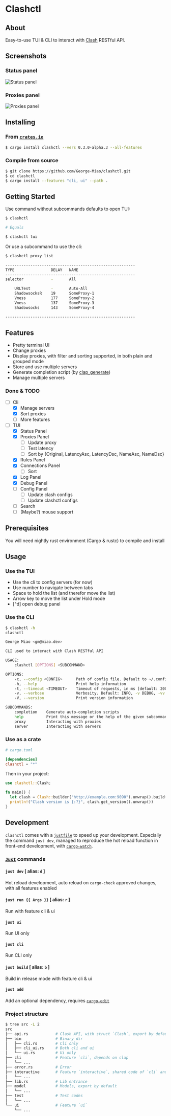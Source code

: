 # Clashctl

## About <a name = "about"></a>

Easy-to-use TUI & CLI to interact with [Clash](https://github.com/Dreamacro/clash) RESTful API.

## Screenshots <a name = "screenshots"></a>

### Status panel

![Status panel](https://imagedelivery.net/b21oeeg7p6hqWEI-IA5xDw/be2ffc2e-4193-4418-0d0f-b82624f0c800/public)

### Proxies panel

![Proxies panel](https://imagedelivery.net/b21oeeg7p6hqWEI-IA5xDw/0166f654-c5c2-4b0a-e401-8d5b93d3f500/public)

## Installing <a name = "installing"></a>

### From [`crates.io`](https://crates.io)

```bash
$ cargo install clashctl --vers 0.3.0-alpha.3 --all-features
```

### Compile from source

```bash
$ git clone https://github.com/George-Miao/clashctl.git
$ cd clashctl
$ cargo install --features "cli, ui" --path .
```

## Getting Started <a name = "getting_started"></a>

Use command without subcommands defaults to open TUI:

```bash
$ clashctl

# Equals

$ clashctl tui
```

Or use a subcommand to use the cli:

```bash
$ clashctl proxy list

---------------------------------------------------------
TYPE                DELAY   NAME
---------------------------------------------------------
selector            -       All

    URLTest         -       Auto-All
    ShadowsocksR    19      SomeProxy-1
    Vmess           177     SomeProxy-2
    Vmess           137     SomeProxy-3
    Shadowsocks     143     SomeProxy-4

---------------------------------------------------------
```

## Features <a name = "features"></a>

- Pretty terminal UI
- Change proxies
- Display proxies, with filter and sorting supported, in both plain and grouped mode
- Store and use multiple servers
- Generate completion script (by [clap_generate](https://crates.io/crates/clap_generate))
- Manage multiple servers

### Done & TODO <a name = "todo"></a>

- [ ] Cli
  - [x] Manage servers
  - [x] Sort proxies
  - [ ] More features
- [ ] TUI
  - [x] Status Panel
  - [x] Proxies Panel
    - [ ] Update proxy
    - [ ] Test latency
    - [ ] Sort by {Original, LatencyAsc, LatencyDsc, NameAsc, NameDsc}
  - [x] Rules Panel
  - [x] Connections Panel
    - [ ] Sort
  - [x] Log Panel
  - [x] Debug Panel
  - [ ] Config Panel
    - [ ] Update clash configs
    - [ ] Update clashctl configs
  - [ ] Search
  - [ ] (Maybe?) mouse support

## Prerequisites <a name = "prerequisites"></a>

You will need nightly rust environment (Cargo & rustc) to compile and install

## Usage <a name = "usage"></a>

### Use the TUI

- Use the cli to config servers (for now)
- Use number to navigate between tabs
- Space to hold the list (and therefor move the list)
- Arrow key to move the list under Hold mode
- [^d] open debug panel

### Use the CLI

```bash
$ clashctl -h
clashctl

George Miao <gm@miao.dev>

CLI used to interact with Clash RESTful API

USAGE:
    clashctl [OPTIONS] <SUBCOMMAND>

OPTIONS:
    -c, --config <CONFIG>      Path of config file. Default to ~/.config/clashctl/config.ron
    -h, --help                 Print help information
    -t, --timeout <TIMEOUT>    Timeout of requests, in ms [default: 2000]
    -v, --verbose              Verbosity. Default: INFO, -v DEBUG, -vv TRACE
    -V, --version              Print version information

SUBCOMMANDS:
    completion    Generate auto-completion scripts
    help          Print this message or the help of the given subcommand(s)
    proxy         Interacting with proxies
    server        Interacting with servers
```

### Use as a crate

```toml
# cargo.toml

[dependencies]
clashctl = "*"
```

Then in your project:

```rust
use clashctl::Clash;

fn main() {
  let clash = Clash::builder("http://example.com:9090").unwrap().build();
  println!("Clash version is {:?}", clash.get_version().unwrap())
}
```

## Development <a name = "development"></a>

`clashctl` comes with a [`justfile`](https://github.com/casey/just) to speed up your development.
Especially the command `just dev`, managed to reproduce the hot reload function in front-end development, with [`cargo-watch`](https://github.com/watchexec/cargo-watch).

### [`Just`](https://github.com/casey/just) commands

#### `just dev` [ alias: `d` ]

Hot reload development, auto reload on `cargo-check` approved changes, with all features enabled

#### `just run {{ Args }}` [ alias: `r` ]

Run with feature cli & ui

#### `just ui`

Run UI only

#### `just cli`

Run CLI only

#### `just build` [ alias: `b` ]

Build in release mode with feature cli & ui

#### `just add`

Add an optional dependency, requires [`cargo-edit`](https://github.com/killercup/cargo-edit)

### Project structure

```bash
$ tree src -L 2
src
├── api.rs            # Clash API, with struct `Clash`, export by default
├── bin               # Binary dir
│   ├── cli.rs        # Cli only
│   ├── cli_ui.rs     # Both cli and ui
│   └── ui.rs         # Ui only
├── cli               # Feature `cli`, depends on clap
│   └── ...
├── error.rs          # Error
├── interactive       # Feature `interactive`, shared code of `cli` and `ui`
│   └── ...
├── lib.rs            # Lib entrance
├── model             # Models, export by default
│   └── ...
├── test              # Test codes
│   └── ...
└── ui                # Feature `ui`
    └── ...
```
